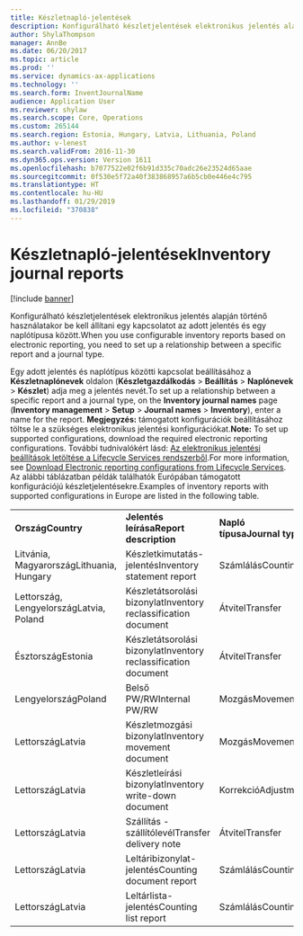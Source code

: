 ```yaml
---
title: Készletnapló-jelentések
description: Konfigurálható készletjelentések elektronikus jelentés alapján történő használatakor be kell állítani egy kapcsolatot az adott jelentés és egy naplótípusa között.
author: ShylaThompson
manager: AnnBe
ms.date: 06/20/2017
ms.topic: article
ms.prod: ''
ms.service: dynamics-ax-applications
ms.technology: ''
ms.search.form: InventJournalName
audience: Application User
ms.reviewer: shylaw
ms.search.scope: Core, Operations
ms.custom: 265144
ms.search.region: Estonia, Hungary, Latvia, Lithuania, Poland
ms.author: v-lenest
ms.search.validFrom: 2016-11-30
ms.dyn365.ops.version: Version 1611
ms.openlocfilehash: b7077522e02f6b91d335c70adc26e23524d65aae
ms.sourcegitcommit: 0f530e5f72a40f383868957a6b5cb0e446e4c795
ms.translationtype: HT
ms.contentlocale: hu-HU
ms.lasthandoff: 01/29/2019
ms.locfileid: "370838"
---
```

# <a name="inventory-journal-reports"></a><span data-ttu-id="33700-103">Készletnapló-jelentések</span><span class="sxs-lookup"><span data-stu-id="33700-103">Inventory journal reports</span></span>

[!include [banner](../includes/banner.md)]

<span data-ttu-id="33700-104">Konfigurálható készletjelentések elektronikus jelentés alapján történő használatakor be kell állítani egy kapcsolatot az adott jelentés és egy naplótípusa között.</span><span class="sxs-lookup"><span data-stu-id="33700-104">When you use configurable inventory reports based on electronic reporting, you need to set up a relationship between a specific report and a journal type.</span></span>

<span data-ttu-id="33700-105">Egy adott jelentés és naplótípus közötti kapcsolat beállításához a **Készletnaplónevek** oldalon (**Készletgazdálkodás** &gt; **Beállítás** &gt; **Naplónevek** &gt; **Készlet**) adja meg a jelentés nevét.</span><span class="sxs-lookup"><span data-stu-id="33700-105">To set up a relationship between a specific report and a journal type, on the **Inventory journal names** page (**Inventory management** &gt; **Setup** &gt; **Journal names** &gt; **Inventory**), enter a name for the report.</span></span> <span data-ttu-id="33700-106">**Megjegyzés:** támogatott konfigurációk beállításához töltse le a szükséges elektronikus jelentési konfigurációkat.</span><span class="sxs-lookup"><span data-stu-id="33700-106">**Note:** To set up supported configurations, download the required electronic reporting configurations.</span></span> <span data-ttu-id="33700-107">További tudnivalókért lásd: [Az elektronikus jelentési beállítások letöltése a Lifecycle Services rendszerből](../../dev-itpro/analytics/download-electronic-reporting-configuration-lcs.md).</span><span class="sxs-lookup"><span data-stu-id="33700-107">For more information, see [Download Electronic reporting configurations from Lifecycle Services](../../dev-itpro/analytics/download-electronic-reporting-configuration-lcs.md).</span></span> <span data-ttu-id="33700-108">Az alábbi táblázatban példák találhatók Európában támogatott konfigurációjú készletjelentésekre.</span><span class="sxs-lookup"><span data-stu-id="33700-108">Examples of inventory reports with supported configurations in Europe are listed in the following table.</span></span>

|                    |                                     |                  |                                         |
|--------------------|-------------------------------------|------------------|-----------------------------------------|
| <span data-ttu-id="33700-109">**Ország**</span><span class="sxs-lookup"><span data-stu-id="33700-109">**Country**</span></span>        | <span data-ttu-id="33700-110">**Jelentés leírása**</span><span class="sxs-lookup"><span data-stu-id="33700-110">**Report description**</span></span>              | <span data-ttu-id="33700-111">**Napló típusa**</span><span class="sxs-lookup"><span data-stu-id="33700-111">**Journal type**</span></span> | <span data-ttu-id="33700-112">**Formátum-hozzárendelés neve**</span><span class="sxs-lookup"><span data-stu-id="33700-112">**Format mapping name**</span></span>                 |
| <span data-ttu-id="33700-113">Litvánia, Magyarország</span><span class="sxs-lookup"><span data-stu-id="33700-113">Lithuania, Hungary</span></span> | <span data-ttu-id="33700-114">Készletkimutatás-jelentés</span><span class="sxs-lookup"><span data-stu-id="33700-114">Inventory statement report</span></span>          | <span data-ttu-id="33700-115">Számlálás</span><span class="sxs-lookup"><span data-stu-id="33700-115">Counting</span></span>         | <span data-ttu-id="33700-116">Készletkimutatás (HU, LT)</span><span class="sxs-lookup"><span data-stu-id="33700-116">Inventory statement (HU, LT)</span></span>            |
| <span data-ttu-id="33700-117">Lettország, Lengyelország</span><span class="sxs-lookup"><span data-stu-id="33700-117">Latvia, Poland</span></span>     | <span data-ttu-id="33700-118">Készletátsorolási bizonylat</span><span class="sxs-lookup"><span data-stu-id="33700-118">Inventory reclassification document</span></span> | <span data-ttu-id="33700-119">Átvitel</span><span class="sxs-lookup"><span data-stu-id="33700-119">Transfer</span></span>         | <span data-ttu-id="33700-120">InventoryReclassificationDocument\_PLLV</span><span class="sxs-lookup"><span data-stu-id="33700-120">InventoryReclassificationDocument\_PLLV</span></span> |
| <span data-ttu-id="33700-121">Észtország</span><span class="sxs-lookup"><span data-stu-id="33700-121">Estonia</span></span>            | <span data-ttu-id="33700-122">Készletátsorolási bizonylat</span><span class="sxs-lookup"><span data-stu-id="33700-122">Inventory reclassification document</span></span> | <span data-ttu-id="33700-123">Átvitel</span><span class="sxs-lookup"><span data-stu-id="33700-123">Transfer</span></span>         | <span data-ttu-id="33700-124">InventoryReclassificationDocument\_EE</span><span class="sxs-lookup"><span data-stu-id="33700-124">InventoryReclassificationDocument\_EE</span></span>   |
| <span data-ttu-id="33700-125">Lengyelország</span><span class="sxs-lookup"><span data-stu-id="33700-125">Poland</span></span>             | <span data-ttu-id="33700-126">Belső PW/RW</span><span class="sxs-lookup"><span data-stu-id="33700-126">Internal PW/RW</span></span>                      | <span data-ttu-id="33700-127">Mozgás</span><span class="sxs-lookup"><span data-stu-id="33700-127">Movement</span></span>         | <span data-ttu-id="33700-128">InventJournalLinesDocPL</span><span class="sxs-lookup"><span data-stu-id="33700-128">InventJournalLinesDocPL</span></span>                 |
| <span data-ttu-id="33700-129">Lettország</span><span class="sxs-lookup"><span data-stu-id="33700-129">Latvia</span></span>             | <span data-ttu-id="33700-130"> Készletmozgási bizonylat</span><span class="sxs-lookup"><span data-stu-id="33700-130">Inventory movement document</span></span>         | <span data-ttu-id="33700-131">Mozgás</span><span class="sxs-lookup"><span data-stu-id="33700-131">Movement</span></span>         | <span data-ttu-id="33700-132">Mozgás\_LV</span><span class="sxs-lookup"><span data-stu-id="33700-132">Movement\_LV</span></span>                            |
| <span data-ttu-id="33700-133">Lettország</span><span class="sxs-lookup"><span data-stu-id="33700-133">Latvia</span></span>             | <span data-ttu-id="33700-134">Készletleírási bizonylat</span><span class="sxs-lookup"><span data-stu-id="33700-134">Inventory write-down document</span></span>       | <span data-ttu-id="33700-135">Korrekció</span><span class="sxs-lookup"><span data-stu-id="33700-135">Adjustment</span></span>       | <span data-ttu-id="33700-136">InventJournalLines\_LV</span><span class="sxs-lookup"><span data-stu-id="33700-136">InventJournalLines\_LV</span></span>                  |
| <span data-ttu-id="33700-137">Lettország</span><span class="sxs-lookup"><span data-stu-id="33700-137">Latvia</span></span>             | <span data-ttu-id="33700-138">Szállítás - szállítólevél</span><span class="sxs-lookup"><span data-stu-id="33700-138">Transfer delivery note</span></span>              | <span data-ttu-id="33700-139">Átvitel</span><span class="sxs-lookup"><span data-stu-id="33700-139">Transfer</span></span>         | <span data-ttu-id="33700-140">InternalTransferDeliveryNote\_LV</span><span class="sxs-lookup"><span data-stu-id="33700-140">InternalTransferDeliveryNote\_LV</span></span>        |
| <span data-ttu-id="33700-141">Lettország</span><span class="sxs-lookup"><span data-stu-id="33700-141">Latvia</span></span>             | <span data-ttu-id="33700-142">Leltáribizonylat-jelentés</span><span class="sxs-lookup"><span data-stu-id="33700-142">Counting document report</span></span>            | <span data-ttu-id="33700-143">Számlálás</span><span class="sxs-lookup"><span data-stu-id="33700-143">Counting</span></span>         | <span data-ttu-id="33700-144">CountedDocument\_LV</span><span class="sxs-lookup"><span data-stu-id="33700-144">CountedDocument\_LV</span></span>                     |
| <span data-ttu-id="33700-145">Lettország</span><span class="sxs-lookup"><span data-stu-id="33700-145">Latvia</span></span>             | <span data-ttu-id="33700-146">Leltárlista-jelentés</span><span class="sxs-lookup"><span data-stu-id="33700-146">Counting list report</span></span>                | <span data-ttu-id="33700-147">Számlálás</span><span class="sxs-lookup"><span data-stu-id="33700-147">Counting</span></span>         | <span data-ttu-id="33700-148">Leltárlista</span><span class="sxs-lookup"><span data-stu-id="33700-148">Counting list</span></span>                           |





